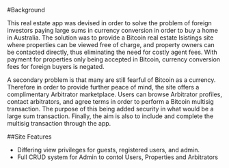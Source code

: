 #Background

This real estate app was devised in order to solve the problem of foreign investors paying large sums in currency conversion in order to buy a home in Australia. The solution was to provide a Bitcoin real estate lsistings site where properties can be viewed free of charge, and property owners can be contacted directly, thus eliminating the need for costly agent fees. With payment for properties only being accepted in Bitcoin, currency conversion fees for foreign buyers is negated. 

A secondary problem is that many are still fearful of Bitcoin as a currency. Therefore in order to provide further peace of mind, the site offers a complimentary Arbitrator marketplace. Users can browse Arbitrator profiles, contact arbitrators, and agree terms in order to perform a Bitcoin multisig transaction. The purpose of this being added security in what would be a large sum transaction. Finally, the aim is also to include and complete the multisig transaction through the app.  

##Site Features

- Differing view privileges for guests, registered users, and admin.
- Full CRUD system for Admin to contol Users, Properties and Arbitrators 
